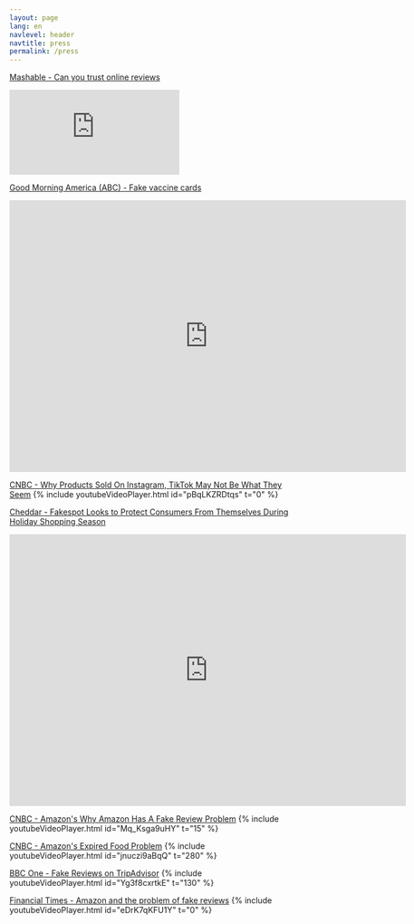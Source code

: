 ```yaml
---
layout: page
lang: en
navlevel: header
navtitle: press
permalink: /press
---
```


<u>Mashable - Can you trust online reviews</u>
<div class="resp-container">
<iframe class="resp-iframe" src="https://vdist.aws.mashable.com/cms/2021/12/ccc90d77-97d6-8da0/mp4/1080.mp4" frameborder="0" scrolling="auto"></iframe></div>

<u>Good Morning America (ABC) - Fake vaccine cards</u>
<div class="resp-container"><iframe class="resp-iframe" src="https://www.goodmorningamerica.com/video/embed/79676037" frameborder="0" width="700"
            height="480"
            frameborder="0"
            allowfullscreen=""></iframe></div>

<u>CNBC - Why Products Sold On Instagram, TikTok May Not Be What They Seem</u>
{% include youtubeVideoPlayer.html id="pBqLKZRDtqs" t="0" %}

<u>Cheddar - Fakespot Looks to Protect Consumers From Themselves During Holiday Shopping Season</u>
<div class="resp-container"><iframe class="resp-iframe" src="https://cheddar.com/media/fakespot-looks-to-protect-consumers-from-themselves-during-holiday-shopping-season/player?autoplay=false" frameborder="0" width="700"
            height="480"
            frameborder="0"
            allowfullscreen=""></iframe></div>

<u>CNBC - Amazon's Why Amazon Has A Fake Review Problem</u>
{% include youtubeVideoPlayer.html id="Mq_Ksga9uHY" t="15" %}

<u>CNBC - Amazon's Expired Food Problem</u>
{% include youtubeVideoPlayer.html id="jnuczi9aBqQ" t="280" %}

<u>BBC One - Fake Reviews on TripAdvisor</u>
{% include youtubeVideoPlayer.html id="Yg3f8cxrtkE" t="130" %}

<u>Financial Times - Amazon and the problem of fake reviews</u>
{% include youtubeVideoPlayer.html id="eDrK7qKFU1Y" t="0" %}

